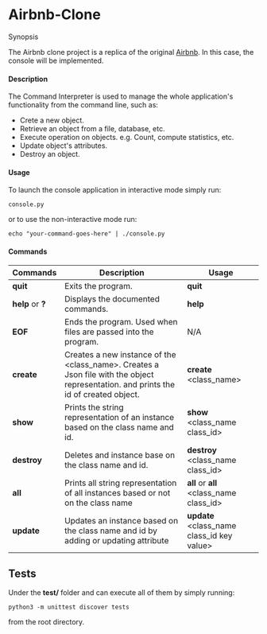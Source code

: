 # Airbnb-Clone

Synopsis

The Airbnb clone project is a replica of the original [Airbnb](https://www.airbnb.com/).
In this case, the console will be implemented.

#### Description

The Command Interpreter is used to manage the whole application's functionality from the command line, such as:

- Crete a new object.
- Retrieve an object from a file, database, etc.
- Execute operation on objects. e.g. Count, compute statistics, etc.
- Update object's attributes.
- Destroy an object.

#### Usage

To launch the console application in interactive mode simply run:

`console.py `

or to use the non-interactive mode run:

`echo "your-command-goes-here" | ./console.py `

#### Commands

| Commands          | Description                                                                                                                            | Usage                                        |
| ----------------- | -------------------------------------------------------------------------------------------------------------------------------------- | -------------------------------------------- |
| **quit**          | Exits the program.                                                                                                                     | **quit**                                     |
| **help** or **?** | Displays the documented commands.                                                                                                      | **help**                                     |
| **EOF**           | Ends the program. Used when files are passed into the program.                                                                         | N/A                                          |
| **create**        | Creates a new instance of the \<class_name\>. Creates a Json file with the object representation. and prints the id of created object. | **create** \<class_name\>                    |
| **show**          | Prints the string representation of an instance based on the class name and id.                                                        | **show** \<class_name class_id\>             |
| **destroy**       | Deletes and instance base on the class name and id.                                                                                    | **destroy** \<class_name class_id\>          |
| **all**           | Prints all string representation of all instances based or not on the class name                                                       | **all** or **all** \<class_name class_id\>   |
| **update**        | Updates an instance based on the class name and id by adding or updating attribute                                                     | **update** \<class_name class_id key value\> |

## Tests

Under the **test/** folder and can execute all of them by simply running:

`python3 -m unittest discover tests `

from the root directory.
